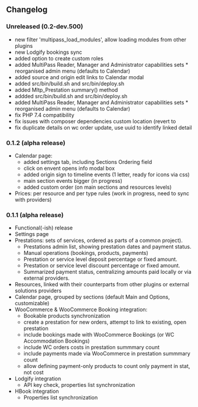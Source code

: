 ## Changelog

### Unreleased (0.2-dev.500)
- new filter 'multipass_load_modules', allow loading modules from other plugins
- new Lodgify bookings sync
- added option to create custom roles
- added MultiPass Reader, Manager and Administrator capabilities sets * reorganised admin menu (defaults to Calendar)
- added source and origin edit links to Calendar modal
- added src/bin/build.sh and src/bin/deploy.sh
- added Mltp_Prestation summary() method
- addded src/bin/build.sh and src/bin/deploy.sh
- added MultiPass Reader, Manager and Administrator capabilities sets * reorganised admin menu (defaults to Calendar)
- fix PHP 7.4 compatibility
- fix issues with composer dependencies custom location (revert to
- fix duplicate details on wc order update, use uuid to identify linked detail

### 0.1.2 (alpha release)

- Calendar page:
  - added settings tab, including Sections Ordering field
  - click on envent opens info modal box
  - added origin sign to timeline events (1 letter, ready for icons via css)
  - main section events bigger (in progress)
  - added custom order (on main sections and resources levels)
- Prices: per resource and per type rules (work in progress, need to sync with providers)

### 0.1.1 (alpha release)

- Functional(-ish) release
- Settings page
- Prestations: sets of services, ordered as parts of a common project).
  - Prestations admin list, showing prestation dates and payment status.
  - Manual operations (bookings, products, payments)
  - Prestation or service level deposit percentage or fixed amount.
  - Prestation or service level discount percentage or fixed amount.
  - Summarized payment status, centralizing amounts paid locally or via external providers.
- Resources, linked with their counterparts from other plugins or external solutions providers
- Calendar page, grouped by sections (default Main and Options, customizable)
- WooCommerce & WooCommerce Booking integration:
  - Bookable products synchronization
  - create a prestation for new orders, attempt to link to existing, open prestation
  - include bookings made with WooCommerce Bookings (or WC Accommodation Bookings)
  - include WC orders costs in prestation summmary count
  - include payments made via WooCommerce in prestation summmary count
  - allow defining payment-only products to count only payment in stat, not cost
- Lodgify integration
  - API key check, properties list synchronization
- HBook integration
  - Properties list synchronization
